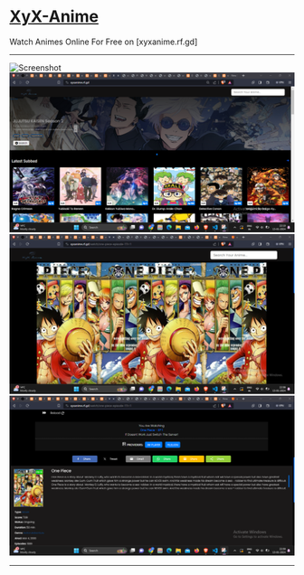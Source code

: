 # [XyX-Anime](https://xyxanime.rf.gd)


Watch Animes Online For Free on [xyxanime.rf.gd]
___

![Screenshot](https://github.com/codex0555/XyX-Anime/blob/main/preview1.png)
![Screenshot](https://github.com/codex0555/XyX-Anime/blob/main/preview2.png)
![Screenshot](https://github.com/codex0555/XyX-Anime/blob/main/preview3.png)
![Screenshot](https://github.com/codex0555/XyX-Anime/blob/main/preview4.png)
***
